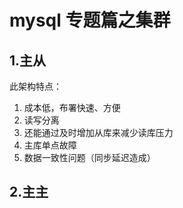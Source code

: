 # mysql 专题篇之集群

## 1.主从

此架构特点：

1. 成本低，布署快速、方便
2. 读写分离
3. 还能通过及时增加从库来减少读库压力
4. 主库单点故障
5. 数据一致性问题（同步延迟造成）

## 2.主主
